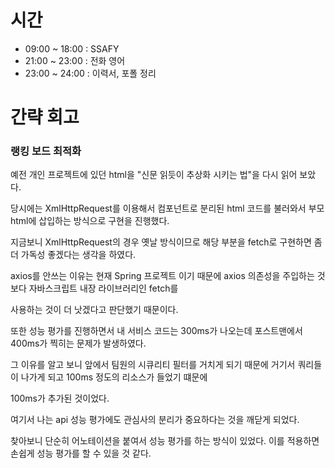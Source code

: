 # 시간
- 09:00 ~ 18:00 : SSAFY
- 21:00 ~ 23:00 : 전화 영어
- 23:00 ~ 24:00 : 이력서, 포폴 정리

# 간략 회고

### 랭킹 보드 최적화

예전 개인 프로젝트에 있던 html을 "신문 읽듯이 추상화 시키는 법"을 다시 읽어 보았다.

당시에는 XmlHttpRequest를 이용해서 컴포넌트로 분리된 html 코드를 불러와서 부모 html에 삽입하는 방식으로 구현을 진행했다.

지금보니 XmlHttpRequest의 경우 옛날 방식이므로 해당 부분을 fetch로 구현하면 좀더 가독성 좋겠다는 생각을 하였다.

axios를 안쓰는 이유는 현재 Spring 프로젝트 이기 때문에 axios 의존성을 주입하는 것보다 자바스크립트 내장 라이브러리인 fetch를

사용하는 것이 더 낫겠다고 판단했기 때문이다.

또한 성능 평가를 진행하면서 내 서비스 코드는 300ms가 나오는데 포스트맨에서 400ms가 찍히는 문제가 발생하였다.

그 이유를 알고 보니 앞에서 팀원의 시큐리티 필터를 거치게 되기 때문에 거기서 쿼리들이 나가게 되고 100ms 정도의 리소스가 들었기 떄문에

100ms가 추가된 것이었다.

여기서 나는 api 성능 평가에도 관심사의 분리가 중요하다는 것을 깨닫게 되었다.

찾아보니 단순히 어노테이션을 붙여서 성능 평가를 하는 방식이 있었다. 이를 적용하면 손쉽게 성능 평가를 할 수 있을 것 같다.
